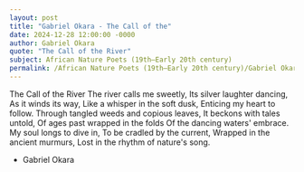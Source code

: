 ```yaml
---
layout: post
title: "Gabriel Okara - The Call of the"
date: 2024-12-28 12:00:00 -0000
author: Gabriel Okara
quote: "The Call of the River"
subject: African Nature Poets (19th–Early 20th century)
permalink: /African Nature Poets (19th–Early 20th century)/Gabriel Okara/Gabriel Okara - The Call of the
---
```


The Call of the River
The river calls me sweetly,
Its silver laughter dancing,
As it winds its way,
Like a whisper in the soft dusk,
Enticing my heart to follow.
Through tangled weeds and copious leaves,
It beckons with tales untold,
Of ages past wrapped in the folds
Of the dancing waters' embrace.
My soul longs to dive in,
To be cradled by the current,
Wrapped in the ancient murmurs,
Lost in the rhythm of nature's song.




- Gabriel Okara
